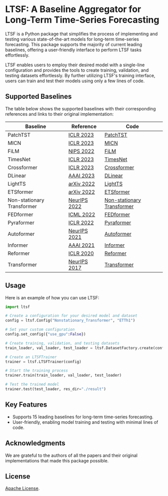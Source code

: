 # LTSF: A Baseline Aggregator for Long-Term Time-Series Forecasting

LTSF is a Python package that simplifies the process of implementing and testing various state-of-the-art models for long-term time-series forecasting. This package supports the majority of current leading baselines, offering a user-friendly interface to perform LTSF tasks effortlessly.

LTSF enables users to employ their desired model with a single-line configuration and provides the tools to create training, validation, and testing datasets effortlessly. By further utilizing LTSF's training interface, users can train and test their models using only a few lines of code.

## Supported Baselines

The table below shows the supported baselines with their corresponding references and links to their original implementation:

| Baseline | Reference | Code |
|---|---|---|
| PatchTST | [ICLR 2023](https://arxiv.org/abs/2211.14730) | [PatchTST](https://github.com/yuqinie98/PatchTST)  |
| MICN     | [ICLR 2023](https://openreview.net/pdf?id=zt53IDUR1U) | [MICN](https://github.com/wanghq21/MICN) |
| FiLM     | [NIPS 2022](https://arxiv.org/abs/2205.08897) | [FiLM](https://github.com/tianzhou2011/FiLM/) |
| TimesNet | [ICLR 2023](https://openreview.net/pdf?id=ju_Uqw384Oq) | [TimesNet](https://github.com/thuml/Time-Series-Library/) |
| Crossformer | [ICLR 2023](https://openreview.net/forum?id=vSVLM2j9eie) | [Crossformer](https://github.com/Thinklab-SJTU/Crossformer) |
| DLinear | [AAAI 2023](https://arxiv.org/pdf/2205.13504.pdf) | [DLinear](https://github.com/cure-lab/LTSF-Linear) |
| LightTS | [arXiv 2022](https://arxiv.org/abs/2207.01186) | [LightTS](https://github.com/thuml/Time-Series-Library/blob/main/models/LightTS.py) |
| ETSformer | [arXiv 2022](https://arxiv.org/abs/2202.01381) | [ETSformer](https://github.com/salesforce/ETSformer) |
| Non-stationary Transformer | [NeurIPS 2022](https://openreview.net/pdf?id=ucNDIDRNjjv) | [Non-stationary Transformer](https://github.com/thuml/Nonstationary_Transformers) |
| FEDformer | [ICML 2022](https://proceedings.mlr.press/v162/zhou22g.html) | [FEDformer](https://github.com/MAZiqing/FEDformer) |
| Pyraformer | [ICLR 2022](https://openreview.net/pdf?id=0EXmFzUn5I) | [Pyraformer](https://github.com/ant-research/Pyraformer) |
| Autoformer | [NeurIPS 2021](https://openreview.net/pdf?id=I55UqU-M11y) | [Autoformer](https://github.com/thuml/Autoformer) |
| Informer | [AAAI 2021](https://ojs.aaai.org/index.php/AAAI/article/view/17325/17132) | [Informer](https://github.com/zhouhaoyi/Informer2020) |
| Reformer | [ICLR 2020](https://openreview.net/forum?id=rkgNKkHtvB) | [Reformer](https://github.com/lucidrains/reformer-pytorch) |
| Transformer | [NeurIPS 2017](https://proceedings.neurips.cc/paper/2017/file/3f5ee243547dee91fbd053c1c4a845aa-Paper.pdf) | [Transformer](https://github.com/hyunwoongko/transformer) |

## Usage

Here is an example of how you can use LTSF:

```python
import ltsf

# Create a configuration for your desired model and dataset
config = ltsf.Config("Nonstationary_Transformer", "ETTh1") 

# Set your custom configuration
config.set_config({"use_gpu":False})

# Create training, validation, and testing datasets
train_loader, val_loader, test_loader = ltsf.DatasetFactory.create(config, download=True, data_path=".")  

# Create an LTSFTrainer
trainer = ltsf.LTSFTrainer(config) 

# Start the training process
trainer.train(train_loader, val_loader, test_loader)

# Test the trained model
trainer.test(test_loader, res_dir="./result")
```

## Key Features

- Supports 15 leading baselines for long-term time-series forecasting.
- User-friendly, enabling model training and testing with minimal lines of code.

## Acknowledgments
We are grateful to the authors of all the papers and their original implementations that made this package possible.

## License
[Apache License](LICENSE).
